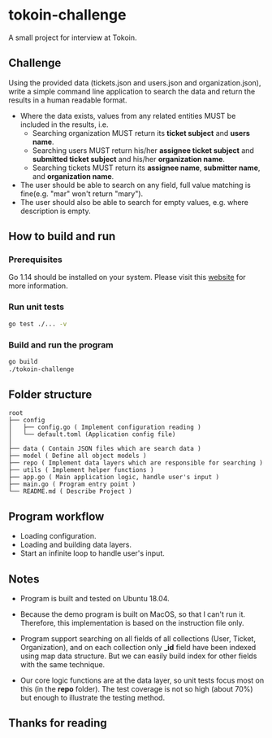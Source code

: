 # tokoin-challenge

A small project for interview at Tokoin.

## Challenge

Using the provided data (tickets.json and users.json and organization.json), write a simple command line application to search the data and return the results in a human readable format.

* Where the data exists, values from any related entities MUST be included in the results, i.e.
  * Searching organization MUST return its **ticket subject** and **users name**.
  * Searching users MUST return his/her **assignee ticket subject** and **submitted ticket subject** and his/her **organization name**.
  * Searching tickets MUST return its **assignee name**, **submitter name**, and **organization name**.
* The user should be able to search on any field, full value matching is fine(e.g. "mar" won't return "mary").
* The user should also be able to search for empty values, e.g. where description is empty.

## How to build and run

### Prerequisites

Go 1.14 should be installed on your system. Please visit this [website](https://golang.org/) for more information.

### Run unit tests

```bash
go test ./... -v
```

### Build and run the program

```bash
go build
./tokoin-challenge
```

## Folder structure

```text
root
├── config
│   ├── config.go ( Implement configuration reading )
│   └── default.toml (Application config file)
│
├── data ( Contain JSON files which are search data )
├── model ( Define all object models )
├── repo ( Implement data layers which are responsible for searching )
├── utils ( Implement helper functions )
├── app.go ( Main application logic, handle user's input )
├── main.go ( Program entry point )
└── README.md ( Describe Project )
```

## Program workflow

* Loading configuration.
* Loading and building data layers.
* Start an infinite loop to handle user's input.

## Notes

* Program is built and tested on Ubuntu 18.04.
* Because the demo program is built on MacOS, so that I can't run it. Therefore, this implementation is based on the instruction file only.
* Program support searching on all fields of all collections (User, Ticket, Organization), and on each collection only **_id** field have been indexed using map data structure. But we can easily build index for other fields with the same technique.

* Our core logic functions are at the data layer, so unit tests focus most on this (in the **repo** folder). The test coverage is not so high (about 70%) but enough to illustrate the testing method.

## Thanks for reading